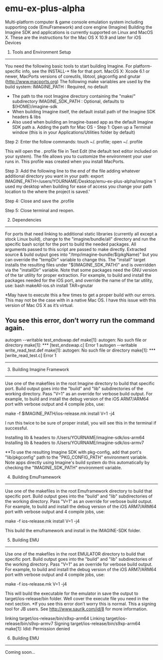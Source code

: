 # emu-ex-plus-alpha
Multi-platform computer &amp; game console emulation system including supporting code (EmuFramework) and core engine (Imagine)
Building the Imagine SDK and applications is currently supported on Linux and MacOS X.
These are the instructions for the Mac OS X 10.9 and later for iOS Devices 

1. Tools and Environment Setup
-----------------------------
You need the following basic tools to start building Imagine. For platform-specific info, see the INSTALL-* file for that port.
MacOS X: Xcode 6.1 or newer, MacPorts versions of coreutils, libtool, pkgconfig and gnutar (http://www.macports.org)
The following make variables are used by the build system:
IMAGINE_PATH : Required, no default
 - The path to the root Imagine directory containing the "make/" subdirectory
IMAGINE_SDK_PATH : Optional, defaults to $(HOME)/imagine-sdk
 - When building Imagine itself, the default install path of the Imagine SDK headers & libs
 - Also used when building an Imagine-based app as the default Imagine SDK path
	a. Adding the path for Mac OS -
	Step 1: Open up a Terminal window (this is in your Applications/Utilities folder by default)

Step 2: Enter the follow commands:
touch ~/. profile; open ~/. profile

This will open the . profile file in Text Edit (the default text editor included on your system). The file allows you to customize the environment your user runs in. This profile was created when you install MacPorts.

Step 3: Add the following line to the end of the file adding whatever additional directory you want in your path:
export  IMAGINE_PATH=/users/YOURNAME/Desktop/emu-ex-plus-alpha/imagine
‘I used my desktop when building for ease of access you change your path location to the where the project is saved.’

Step 4: Close and save the .profile

Step 5:  Close terminal and reopen.

2. Dependencies
-----------------------------
For ports that need linking to additional static libraries (currently all except a stock Linux build), change to the "imagine/bundle/all" directory and run the specific bash script for the port to build the needed packages. All arguments passed to this script are passed to make directly. Extracted source & build output goes into "/tmp/imagine-bundle/$(pkgName)" but you can override the "tempDir" variable to change this. The "install" target installs the resulting files under "$(IMAGINE_SDK_PATH)" and is overridden via the "installDir" variable. Note that some packages need the GNU version of the tar utility for proper extraction.
For example, to build and install the packages needed for the iOS port, and override the name of the tar utility, use:
bash makeAll-ios.sh install TAR=gnutar 

*May have to execute this a few times to get a proper build with our errors. This may not be the case with in a native Mac OS. I have this issue with this version of Mac OS X as it’s virtual. 

You see this error, don’t worry run the command again.
-----------------------------
autogen --writable test_endswap.def
make[1]: autogen: No such file or directory
make[1]: *** [test_endswap.c] Error 1
autogen --writable write_read_test.def
make[1]: autogen: No such file or directory
make[1]: *** [write_read_test.c] Error 1

-----------------------------
3. Building Imagine Framework
-----------------------------
Use one of the makefiles in the root Imagine directory to build that specific port. Build output goes into the "build" and "lib" subdirectories of the working directory. Pass "V=1" as an override for verbose build output. For example, to build and install the debug version of the iOS ARM7/ARM64 port with verbose output and 4 compile jobs, use:

make -f $IMAGINE_PATH/ios-release.mk install V=1 -j4

I run this twice to be sure of proper install, you will see this in the terminal if successful.

Installing lib & headers to /Users/YOURNAME/imagine-sdk/ios-arm64
Installing lib & headers to /Users/YOURNAME/imagine-sdk/ios-armv7

**To use the resulting Imagine SDK with pkg-config, add that port's "lib/pkgconfig" path to the "PKG_CONFIG_PATH" environment variable. Note apps directly using Imagine's build system do this automatically by checking the "IMAGINE_SDK_PATH" environment variable.

4. Building EmuFramework
-----------------------------
Use one of the makefiles in the root Emuframework directory to build that specific port. Build output goes into the "build" and "lib" subdirectories of the working directory. Pass "V=1" as an override for verbose build output. For example, to build and install the debug version of the iOS ARM7/ARM64 port with verbose output and 4 compile jobs, use:

make -f ios-release.mk install V=1 -j4

This build the emuframework and install in the IMAGINE-SDK folder.

5. Building EMU
-----------------------------
Use one of the makefiles in the root EMULATOR directory to build that specific port. Build output goes into the "build" and "lib" subdirectories of the working directory. Pass "V=1" as an override for verbose build output. For example, to build and install the debug version of the iOS ARM7/ARM64 port with verbose output and 4 compile jobs, use:

make -f ios-release.mk V=1 -j4

This will build the executable for the emulator in save the output to target/ios-release/bin folder.
Well cover the execute file you need in the next section.
*If you see this error don’t worry this is normal. This a signing tool for JB users. 
See http://www.saurik.com/id/8 for more information.

linking target/ios-release/bin/s9xp-arm64
Linking target/ios-release/bin/s9xp-armv7
Signing target/ios-release/bin/s9xp-arm64
make[1]: ldid: Permission denied

6. Building EMU
-----------------------------
Coming soon...
